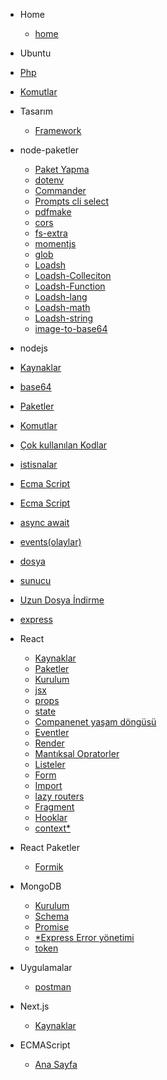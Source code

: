 - Home
  - [home]()

- Ubuntu
 - [Php](ubuntu/php.md)
 - [Komutlar](ubuntu/komutlar.md)

- Tasarım
  - [Framework](tasarim/framework.md)


- node-paketler
  - [Paket Yapma](node-paketler/paket-yapma.md)
  - [dotenv](node-paketler/dotenv.md)
  - [Commander](node-paketler/commander.md)
  - [Prompts cli select](node-paketler/prompts.md)
  - [pdfmake](node-paketler/pdfmake.md)
  - [cors](node-paketler/cors.md)
  - [fs-extra](node-paketler/fs-extra.md)
  - [momentjs](node-paketler/momentjs.md)
  - [glob](node-paketler/glob.md)
  - [Loadsh](node-paketler/lodash.md)
  - [Loadsh-Colleciton](node-paketler/lodash-collection.md)
  - [Loadsh-Function](node-paketler/lodash-function.md)
  - [Loadsh-lang](node-paketler/lodash-lang.md)
  - [Loadsh-math](node-paketler/lodash-math.md)
  - [Loadsh-string](node-paketler/lodash-string.md)
  - [image-to-base64](node-paketler/image-to-base64.md)


- nodejs
 - [Kaynaklar](nodejs/kaynaklar.md)
 - [base64](nodejs/base64.md)
 - [Paketler](nodejs/paketler.md)
 - [Komutlar](nodejs/komutlar.md)
 - [Çok kullanılan Kodlar](nodejs/pratikKodlar.md)
 - [istisnalar](nodejs/istisnalar.md)
 - [Ecma Script](nodejs/ecmaScript.md)
 - [Ecma Script](nodejs/function.md)
 - [async await](nodejs/asyncAwait.md)
 - [events(olaylar)](nodejs/events.md)
 - [dosya](nodejs/dosya.md)
 - [sunucu](nodejs/sunucu.md)
 - [Uzun Dosya İndirme](nodejs/uzundosyaindirme.md)
 - [express](nodejs/express.md)

- React
  - [Kaynaklar](react/kaynaklar.md)
  - [Paketler](react/paketler.md)
  - [Kurulum](react/kurulum.md)
  - [jsx](react/jsx.md)
  - [props](react/probs.md)
  - [state](react/state.md)
  - [Companenet yaşam döngüsü](react/companentyasamdongusu.md)
  - [Eventler](react/eventler.md)
  - [Render](react/render.md)
  - [Mantıksal Opratorler](react/mantiksaloparatorlar.md)
  - [Listeler](react/listeler.md)
  - [Form](react/form.md)
  - [Import](react/import.md)
  - [lazy routers](react/routes.md)
  - [Fragment](react/fragment.md)
  - [Hooklar](react/hook.md)
  - [context*](react/context.md)

- React Paketler
  - [Formik](formik/anasayfa.md)

- MongoDB
  - [Kurulum](MongoDB/kurulum.md)
  - [Schema](MongoDB/schema.md)
  - [Promise](MongoDB/promise.md)
  - [*Express Error yönetimi](MongoDB/expressError.md)
  - [token](MongoDB/token.md)

- Uygulamalar
  - [postman](uygulamalar/postman.md)

- Next.js
  - [Kaynaklar](nextjs/kaynaklar.md)

- ECMAScript
  - [Ana Sayfa](ecmascript/anasayfa.md)
